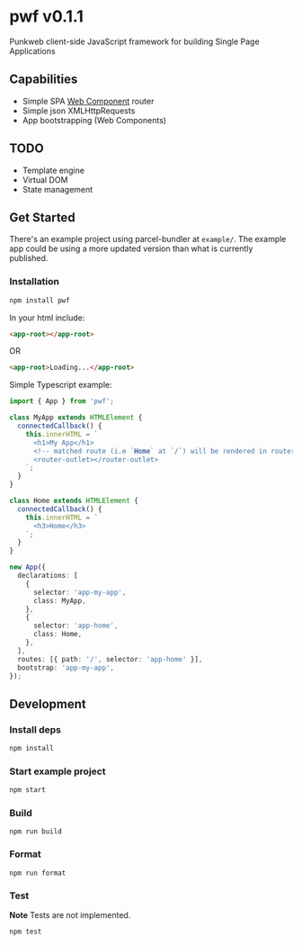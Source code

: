 # pwf v0.1.1

Punkweb client-side JavaScript framework for building Single Page Applications

## Capabilities

- Simple SPA [Web Component](https://developer.mozilla.org/en-US/docs/Web/Web_Components) router
- Simple json XMLHttpRequests
- App bootstrapping (Web Components)

## TODO

- Template engine
- Virtual DOM
- State management

## Get Started

There's an example project using parcel-bundler at `example/`. The example app
could be using a more updated version than what is currently published.

### Installation

```bash
npm install pwf
```

In your html include:

```html
<app-root></app-root>
```

OR

```html
<app-root>Loading...</app-root>
```

Simple Typescript example:

```typescript
import { App } from 'pwf';

class MyApp extends HTMLElement {
  connectedCallback() {
    this.innerHTML = `
      <h1>My App</h1>
      <!-- matched route (i.e `Home` at `/`) will be rendered in router-outlet! -->
      <router-outlet></router-outlet>
    `;
  }
}

class Home extends HTMLElement {
  connectedCallback() {
    this.innerHTML = `
      <h3>Home</h3>
    `;
  }
}

new App({
  declarations: [
    {
      selector: 'app-my-app',
      class: MyApp,
    },
    {
      selector: 'app-home',
      class: Home,
    },
  ],
  routes: [{ path: '/', selector: 'app-home' }],
  bootstrap: 'app-my-app',
});
```

## Development

### Install deps

```bash
npm install
```

### Start example project

```bash
npm start
```

### Build

```
npm run build
```

### Format

```
npm run format
```

### Test

**Note** Tests are not implemented.

```
npm test
```
